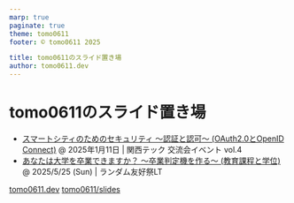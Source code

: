 ```yaml
---
marp: true
paginate: true
theme: tomo0611
footer: © tomo0611 2025

title: tomo0611のスライド置き場
author: tomo0611.dev
---
```


# tomo0611のスライド置き場

- [スマートシティのためのセキュリティ ～認証と認可～ (OAuth2.0とOpenID Connect)](/20250111-kansai-tcc-v4/)
  @ 2025年1月11日 | 関西テック 交流会イベント vol.4
- [あなたは大学を卒業できますか？ ～卒業判定機を作る～ (教育課程と学位)](/20250525-chrand-yuukousai/)
  @ 2025/5/25 (Sun) | ランダム友好祭LT

[tomo0611.dev](https://tomo0611.dev)
[tomo0611/slides](https://github.com/tomo0611/slides)
